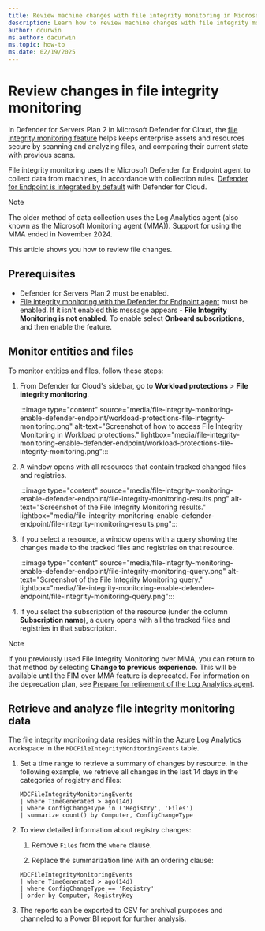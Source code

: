 ```yaml
---
title: Review machine changes with file integrity monitoring in Microsoft Defender for Cloud 
description: Learn how to review machine changes with file integrity monitoring in Microsoft Defender for Cloud 
author: dcurwin
ms.author: dacurwin
ms.topic: how-to
ms.date: 02/19/2025
---
```


# Review changes in file integrity monitoring

In Defender for Servers Plan 2 in Microsoft Defender for Cloud, the [file integrity monitoring feature](file-integrity-monitoring-overview.md) helps keeps enterprise assets and resources secure by scanning and analyzing files, and comparing their current state with previous scans.

File integrity monitoring uses the Microsoft Defender for Endpoint agent to collect data from machines, in accordance with collection rules. [Defender for Endpoint is integrated by default](integration-defender-for-endpoint.md) with Defender for Cloud.

> [!NOTE]
> The older method of data collection uses the Log Analytics agent (also known as the Microsoft Monitoring agent (MMA)). Support for using the MMA ended in November 2024.

This article shows you how to review file changes.

## Prerequisites

- Defender for Servers Plan 2 must be enabled.
- [File integrity monitoring with the Defender for Endpoint agent](file-integrity-monitoring-enable-defender-endpoint.md) must be enabled. If it isn't enabled this message appears - **File Integrity Monitoring is not enabled**. To enable select **Onboard subscriptions**, and then enable the feature.

## Monitor entities and files

To monitor entities and files, follow these steps:

1. From Defender for Cloud's sidebar, go to **Workload protections** > **File integrity monitoring**.

    :::image type="content" source="media/file-integrity-monitoring-enable-defender-endpoint/workload-protections-file-integrity-monitoring.png" alt-text="Screenshot of how to access File Integrity Monitoring in Workload protections." lightbox="media/file-integrity-monitoring-enable-defender-endpoint/workload-protections-file-integrity-monitoring.png":::

1. A window opens with all resources that contain tracked changed files and registries.

    :::image type="content" source="media/file-integrity-monitoring-enable-defender-endpoint/file-integrity-monitoring-results.png" alt-text="Screenshot of the File Integrity Monitoring results." lightbox="media/file-integrity-monitoring-enable-defender-endpoint/file-integrity-monitoring-results.png":::

1. If you select a resource, a window opens with a query showing the changes made to the tracked files and registries on that resource.

    :::image type="content" source="media/file-integrity-monitoring-enable-defender-endpoint/file-integrity-monitoring-query.png" alt-text="Screenshot of the File Integrity Monitoring query." lightbox="media/file-integrity-monitoring-enable-defender-endpoint/file-integrity-monitoring-query.png":::

1. If you select the subscription of the resource (under the column **Subscription name**), a query opens with all the tracked files and registries in that subscription.

> [!NOTE]
> If you previously used File Integrity Monitoring over MMA, you can return to that method by selecting **Change to previous experience**. This will be available until the FIM over MMA feature is deprecated. For information on the deprecation plan, see [Prepare for retirement of the Log Analytics agent](prepare-deprecation-log-analytics-mma-agent.md).

## Retrieve and analyze file integrity monitoring data  

The file integrity monitoring data resides within the Azure Log Analytics workspace in the `MDCFileIntegrityMonitoringEvents` table.  

1. Set a time range to retrieve a summary of changes by resource. In the following example, we retrieve all changes in the last 14 days in the categories of registry and files:  

    ```kusto  
    MDCFileIntegrityMonitoringEvents  
    | where TimeGenerated > ago(14d)  
    | where ConfigChangeType in ('Registry', 'Files')  
    | summarize count() by Computer, ConfigChangeType  
    ```

1. To view detailed information about registry changes:  
  
    1. Remove `Files` from the `where` clause.  

    1. Replace the summarization line with an ordering clause:  

    ```kusto  
    MDCFileIntegrityMonitoringEvents  
    | where TimeGenerated > ago(14d)  
    | where ConfigChangeType == 'Registry'  
    | order by Computer, RegistryKey  
    ```

1. The reports can be exported to CSV for archival purposes and  channeled to a Power BI report for further analysis.
